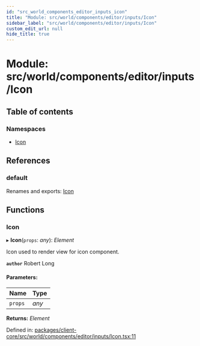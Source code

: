```yaml
---
id: "src_world_components_editor_inputs_icon"
title: "Module: src/world/components/editor/inputs/Icon"
sidebar_label: "src/world/components/editor/inputs/Icon"
custom_edit_url: null
hide_title: true
---
```


# Module: src/world/components/editor/inputs/Icon

## Table of contents

### Namespaces

- [Icon](src_world_components_editor_inputs_icon.icon.md)

## References

### default

Renames and exports: [Icon](src_world_components_editor_inputs_icon.md#icon)

## Functions

### Icon

▸ **Icon**(`props`: *any*): *Element*

Icon used to render view for icon component.

**`author`** Robert Long

#### Parameters:

Name | Type |
:------ | :------ |
`props` | *any* |

**Returns:** *Element*

Defined in: [packages/client-core/src/world/components/editor/inputs/Icon.tsx:11](https://github.com/xr3ngine/xr3ngine/blob/673ad6a5f/packages/client-core/src/world/components/editor/inputs/Icon.tsx#L11)
